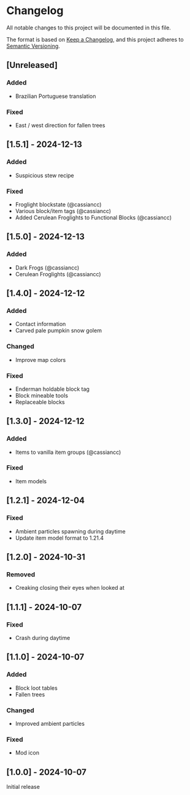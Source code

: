 # Changelog
All notable changes to this project will be documented in this file.

The format is based on [Keep a Changelog](https://keepachangelog.com/en/1.0.0/),
and this project adheres to [Semantic Versioning](https://semver.org/spec/v2.0.0.html).

## [Unreleased]

### Added
- Brazilian Portuguese translation

### Fixed
- East / west direction for fallen trees

## [1.5.1] - 2024-12-13
### Added
- Suspicious stew recipe

### Fixed
- Froglight blockstate (@cassiancc)
- Various block/item tags (@cassiancc)
- Added Cerulean Froglights to Functional Blocks (@cassiancc)

## [1.5.0] - 2024-12-13
### Added
- Dark Frogs (@cassiancc)
- Cerulean Froglights (@cassiancc)

## [1.4.0] - 2024-12-12
### Added
- Contact information
- Carved pale pumpkin snow golem

### Changed
- Improve map colors

### Fixed
- Enderman holdable block tag
- Block mineable tools
- Replaceable blocks

## [1.3.0] - 2024-12-12
### Added
- Items to vanilla item groups (@cassiancc)

### Fixed
- Item models

## [1.2.1] - 2024-12-04
### Fixed
- Ambient particles spawning during daytime
- Update item model format to 1.21.4

## [1.2.0] - 2024-10-31
### Removed
- Creaking closing their eyes when looked at

## [1.1.1] - 2024-10-07
### Fixed
- Crash during daytime

## [1.1.0] - 2024-10-07
### Added
- Block loot tables
- Fallen trees

### Changed
- Improved ambient particles

### Fixed
- Mod icon

## [1.0.0] - 2024-10-07
Initial release